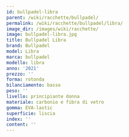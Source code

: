 ```yaml
---
id: bullpadel-libra
parent: /wiki/racchette/bullpadel/
permalink: /wiki/racchette/bullpadel/libra/
image_dir: /images/wiki/racchette/
image: bullpadel-libra.jpg
title: Bullpadel Libra
brand: Bullpadel
model: Libra
marca: bullpadel
modello: libra
anno: '2021'
prezzo: ''
forma: rotonda
bilanciamento: basso
peso: ''
livello: principiante donna
materiale: carbonio e fibra di vetro
gomma: EVA-lastic
superficie: liscia
index: ''
content: ''
---
```

